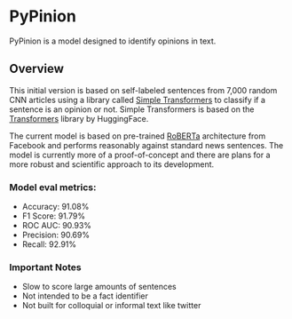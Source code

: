 # PyPinion
PyPinion is a model designed to identify opinions in text.

## Overview
This initial version is based on self-labeled sentences from 7,000 random CNN articles using a library called [Simple Transformers](https://github.com/ThilinaRajapakse/simpletransformers) to classify if a sentence is an opinion or not. Simple Transformers is based on the [Transformers](https://github.com/huggingface/transformers) library by HuggingFace.

The current model is based on pre-trained [RoBERTa](https://huggingface.co/transformers/model_doc/roberta.html) architecture from Facebook and performs reasonably against standard news sentences. The model is currently more of a proof-of-concept and there are plans for a more robust and scientific approach to its development.  

### Model eval metrics:
* Accuracy: 91.08%
* F1 Score: 91.79%
* ROC AUC: 90.93%
* Precision: 90.69%
* Recall: 92.91%

### Important Notes
* Slow to score large amounts of sentences
* Not intended to be a fact identifier
* Not built for colloquial or informal text like twitter
